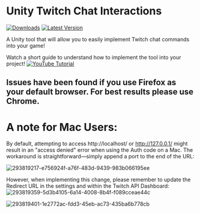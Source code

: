 # Unity Twitch Chat Interactions
[![Downloads](https://img.shields.io/github/downloads/danqzq/unity-twitch-chat-interactions/total.svg)](https://github.com/danqzq/unity-twitch-chat-interactions/releases/) [![Latest Version](https://img.shields.io/github/v/release/danqzq/unity-twitch-chat-interactions)](https://github.com/danqzq/unity-twitch-chat-interactions/releases/tag/v1.31)

A Unity tool that will allow you to easily implement Twitch chat commands into your game!

Watch a short guide to understand how to implement the tool into your project!
[![YouTube Tutorial](https://img.youtube.com/vi/91okIXq-hO0/0.jpg)](https://www.youtube.com/watch?v=91okIXq-hO0)

## Issues have been found if you use Firefox as your default browser. For best results please use Chrome. 



# A note for Mac Users:

By default, attempting to access http://localhost/ or http://127.0.0.1/ might result in an "access denied" error when using the Auth code on a Mac. The workaround is straightforward—simply append a port to the end of the URL:

![293819217-e756924f-a76f-483d-9439-983b066195ee](https://github.com/EliJArmstrong/unity-twitch-chat-interactions/assets/41320998/9cdefbc7-1166-413e-a5bf-258bbd0403b9)

However, when implementing this change, please remember to update the Redirect URL in the settings and within the Twitch API Dashboard:
![293819359-5d3b4105-6a14-4008-8b4f-f089cceae44c](https://github.com/EliJArmstrong/unity-twitch-chat-interactions/assets/41320998/32f0950c-064c-4b36-98ba-f20cc8428a3a)


![293819401-1e2772ac-fdd3-45eb-ac73-435ba6b778cb](https://github.com/EliJArmstrong/unity-twitch-chat-interactions/assets/41320998/f7f4d2a5-73f7-456f-9984-5cc4cce2bd90)
